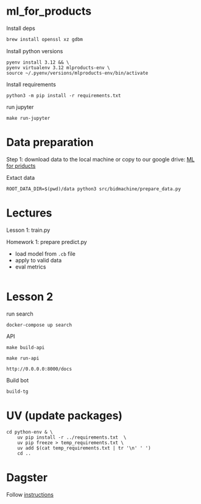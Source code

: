 # ml_for_products

Install deps

```bash
brew install openssl xz gdbm
```

Install python versions

```
pyenv install 3.12 && \
pyenv virtualenv 3.12 mlproducts-env \
source ~/.pyenv/versions/mlproducts-env/bin/activate
```

Install requirements
```
python3 -m pip install -r requirements.txt
```

run jupyter
```
make run-jupyter
```

# Data preparation

Step 1: download data to the local machine or copy to our google drive: [ML for priducts](https://drive.google.com/drive/folders/1FMLKfNZZyFgzOhWjOiyeN3XvCsjT5-ET?usp=drive_link)


Extact data

```shell
ROOT_DATA_DIR=$(pwd)/data python3 src/bidmachine/prepare_data.py
```

# Lectures

Lesson 1: train.py

Homework 1: prepare predict.py
* load model from `.cb` file
* apply to valid data
* eval metrics

```python

```



# Lesson 2

run search
```
docker-compose up search
```



API

```shell
make build-api
```

```shell
make run-api
```

```shell
http://0.0.0.0:8000/docs
```

Build bot

```shell
build-tg
```

# UV (update packages)

```shell
cd python-env & \
	uv pip install -r ../requirements.txt  \
	uv pip freeze > temp_requirements.txt \
	uv add $(cat temp_requirements.txt | tr '\n' ' ')
	cd ..
```

# Dagster

Follow [instructions](https://docs.dagster.io/getting-started/quickstart)